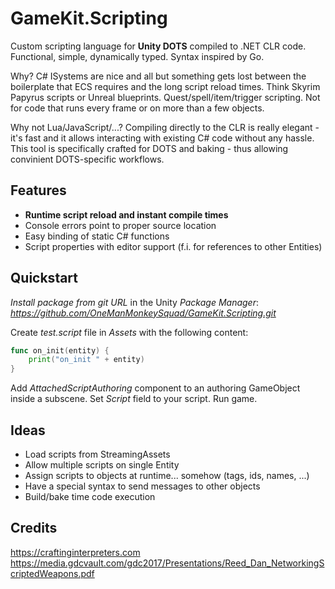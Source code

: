 # GameKit.Scripting
Custom scripting language for **Unity DOTS** compiled to .NET CLR code. Functional, simple, dynamically typed. Syntax inspired by Go.

Why? C# ISystems are nice and all but something gets lost between the boilerplate that ECS requires and the long script reload times.
Think Skyrim Papyrus scripts or Unreal blueprints. Quest/spell/item/trigger scripting. Not for code that runs every frame or on more than a few objects.

Why not Lua/JavaScript/...? Compiling directly to the CLR is really elegant - it's fast and it allows interacting with existing C# code without any
hassle. This tool is specifically crafted for DOTS and baking - thus allowing convinient DOTS-specific workflows.

## Features
- **Runtime script reload and instant compile times**
- Console errors point to proper source location
- Easy binding of static C# functions
- Script properties with editor support (f.i. for references to other Entities)

## Quickstart
*Install package from git URL* in the Unity *Package Manager*: *https://github.com/OneManMonkeySquad/GameKit.Scripting.git*

Create *test.script* file in *Assets* with the following content:
```go
func on_init(entity) {
    print("on_init " + entity)
}
```
Add *AttachedScriptAuthoring* component to an authoring GameObject inside a subscene. Set *Script* field to your script. Run game.

## Ideas
- Load scripts from StreamingAssets
- Allow multiple scripts on single Entity
- Assign scripts to objects at runtime... somehow (tags, ids, names, ...)
- Have a special syntax to send messages to other objects
- Build/bake time code execution

## Credits
https://craftinginterpreters.com
https://media.gdcvault.com/gdc2017/Presentations/Reed_Dan_NetworkingScriptedWeapons.pdf